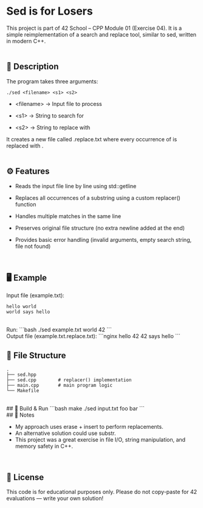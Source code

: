 # Sed is for Losers

This project is part of 42 School – CPP Module 01 (Exercise 04).
It is a simple reimplementation of a search and replace tool, similar to sed, written in modern C++.  
<br>

## 📖 Description

The program takes three arguments:
```nginx
./sed <filename> <s1> <s2>
```

- \<filename> → Input file to process

- \<s1> → String to search for

- \<s2> → String to replace <s1> with

It creates a new file called <filename>.replace.txt where every occurrence of <s1> is replaced with <s2>.  
<br>

## ⚙️ Features

- Reads the input file line by line using std::getline

- Replaces all occurrences of a substring using a custom replacer() function

- Handles multiple matches in the same line

- Preserves original file structure (no extra newline added at the end)

- Provides basic error handling (invalid arguments, empty search string, file not found)  
<br>

## 🖥️ Example

Input file (example.txt):
```ngnx
hello world
world says hello
```
<br>
Run:
```bash
./sed example.txt world 42
```
<br>
Output file (example.txt.replace.txt):
```nginx
hello 42
42 says hello
```
<br>

## 📂 File Structure

```arduino
.
├── sed.hpp
├── sed.cpp        # replacer() implementation
├── main.cpp       # main program logic
└── Makefile
```
<br>
## 🚀 Build & Run
```bash
make
./sed input.txt foo bar
```
<br>
## 🧠 Notes

- My approach uses erase + insert to perform replacements.
- An alternative solution could use substr.
- This project was a great exercise in file I/O, string manipulation, and memory safety in C++.
<br>

## 📜 License

This code is for educational purposes only.
Please do not copy-paste for 42 evaluations — write your own solution!

